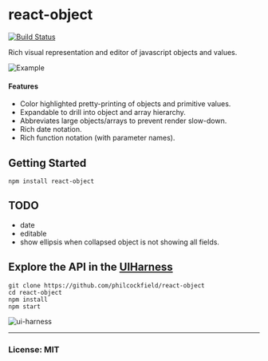 # react-object
[![Build Status](https://travis-ci.org/philcockfield/react-object.svg?branch=master)](https://travis-ci.org/philcockfield/react-object)

Rich visual representation and editor of javascript objects and values.

![Example](https://cloud.githubusercontent.com/assets/185555/10372121/4667a0b2-6d9b-11e5-952f-7bc119b1b040.png)


#### Features
- Color highlighted pretty-printing of objects and primitive values.
- Expandable to drill into object and array hierarchy.
- Abbreviates large objects/arrays to prevent render slow-down.
- Rich date notation.
- Rich function notation (with parameter names).


## Getting Started

    npm install react-object


## TODO
- date
- editable
- show ellipsis when collapsed object is not showing all fields.


## Explore the API in the [UIHarness](http://uiharness.com/)
    git clone https://github.com/philcockfield/react-object
    cd react-object
    npm install
    npm start

![ui-harness](https://cloud.githubusercontent.com/assets/185555/10324272/3254e10c-6c3d-11e5-9ce6-6f9598461313.png)


---
### License: MIT
